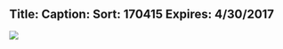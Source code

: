 Title: 
Caption: 
Sort: 170415
Expires: 4/30/2017
---
<a href="assets\img\FUEL Spaghetti Dinner 2017.jpg" target="blank">
    <img class="img-responsive center-block" src="assets\img\FUEL Spaghetti Dinner 2017-rotator.jpg"/>
</a>

